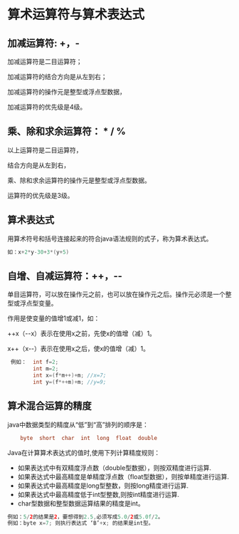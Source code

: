 # 算术运算符与算术表达式

## 加减运算符:  +，-

加减运算符是二目运算符；

加减运算符的结合方向是从左到右；

加减运算符的操作元是整型或浮点型数据，

加减运算符的优先级是4级。 

## 乘、除和求余运算符： *    /      %

以上运算符是二目运算符，

结合方向是从左到右，

乘、除和求余运算符的操作元是整型或浮点型数据。

运算符的优先级是3级。

## 算术表达式

用算术符号和括号连接起来的符合java语法规则的式子，称为算术表达式。
```java
如：x+2*y-30+3*(y+5)
```

## 自增、自减运算符：++，--

单目运算符，可以放在操作元之前，也可以放在操作元之后。操作元必须是一个整型或浮点型变量。

作用是使变量的值增1或减1，如：

++x（--x）表示在使用x之前，先使x的值增（减）1。

x++（x--）表示在使用x之后，使x的值增（减）1。

```java
 例如：  int f=2;
        int m=2; 
        int x=(f*m++)+m; //x=7;
        int y=(f*++m)+m; //y=9;
```



## 算术混合运算的精度

java中数据类型的精度从“低”到“高”排列的顺序是：

```java
	byte  short  char  int  long  float  double
```

Java在计算算术表达式的值时,使用下列计算精度规则：
+ 如果表达式中有双精度浮点数（double型数据），则按双精度进行运算.
+ 如果表达式中最高精度是单精度浮点数（float型数据），则按单精度进行运算.
+ 如果表达式中最高精度是long型整数，则按long精度进行运算.
+ 如果表达式中最高精度低于int型整数,则按int精度进行运算.
+ char型数据和整型数据运算结果的精度是int。

```java
例如：5/2的结果是2，要想得到2.5,必须写成5.0/2或5.0f/2。
例如：byte x=7; 则执行表达式 ‘B’+x; 的结果是int型。
```




















